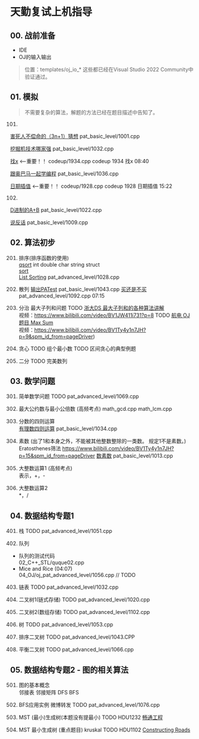# 天勤复试上机指导
## 00. 战前准备
- IDE
- OJ的输入输出
>位置：templates/oj_io_* 这些都已经在Visual Studio 2022 Community中验证通过。

## 01. 模拟
>不需要复杂的算法，解题的方法已经在题目描述中告知了。  
101. 
[害死人不偿命的（3n+1）猜想](https://pintia.cn/problem-sets/994805260223102976/problems/994805325918486528)
pat_basic_level/1001.cpp

[挖掘机技术哪家强](https://pintia.cn/problem-sets/994805260223102976/problems/994805289432236032)
pat_basic_level/1032.cpp

[找x]() <--重要！！
codeup/1934.cpp
codeup 1934 找x 08:40


[跟奥巴马一起学编程](https://pintia.cn/problem-sets/994805260223102976/problems/994805285812551680)
pat_basic_level/1036.cpp

[日期插值]() <--重要！！
codeup/1928.cpp
codeup 1928 日期插值 15:22

102. 
[D进制的A+B](https://pintia.cn/problem-sets/994805260223102976/problems/994805299301433344)
pat_basic_level/1022.cpp

[说反话](https://pintia.cn/problem-sets/994805260223102976/problems/994805314941992960)
pat_basic_level/1009.cpp


## 02. 算法初步
201. 排序(排序函数的使用)  
[qsort](https://docs.microsoft.com/zh-cn/cpp/c-runtime-library/reference/qsort?view=msvc-160)
int double char string struct  
[sort](https://en.cppreference.com/w/cpp/algorithm/sort)  
[List Sorting](https://pintia.cn/problem-sets/994805342720868352/problems/994805468327690240)
pat_advanced_level/1028.cpp

202. 散列
[输出PATest](https://pintia.cn/problem-sets/994805260223102976/problems/994805280074743808)
pat_basic_level/1043.cpp
[买还是不买](https://pintia.cn/problem-sets/994805342720868352/problems/994805374509498368)
pat_advanced_level/1092.cpp 07:15

203. 分治
最大子列和问题
TODO [浙大DS 最大子列和的各种算法讲解]()  
视频：https://www.bilibili.com/video/BV1JW411i731?p=8
TODO [航电 OJ 题目 Max Sum](http://acm.hdu.edu.cn/showproblem.php?pid=1003)  
视频：https://www.bilibili.com/video/BV1Ty4y1n7JH?p=9&spm_id_from=pageDriver)

204. 贪心 
TODO 组个最小数
TODO 区间贪心的典型例题

205. 二分
TODO 完美数列

## 03. 数学问题
301. 简单数学问题
TODO pat_advanced_level/1069.cpp

302. 最大公约数与最小公倍数 (高频考点)
math_gcd.cpp
math_lcm.cpp

303. 分数的四则运算  
[有理数四则运算](https://pintia.cn/problem-sets/994805260223102976/problems/994805287624491008)
pat_basic_level/1034.cpp

304. 素数 (出了1和本身之外，不能被其他整数整除的一类数。 规定1不是素数。)  
Eratosthenes筛法
https://www.bilibili.com/video/BV1Ty4y1n7JH?p=15&spm_id_from=pageDriver
[数素数](https://pintia.cn/problem-sets/994805260223102976/problems/994805309963354112)
pat_basic_level/1013.cpp

305. 大整数运算1 (高频考点)  
表示，+，-
306. 大整数运算2   
*，/

## 04. 数据结构专题1
401. 栈
TODO pat_advanced_level/1051.cpp

402. 队列
- 队列的测试代码  
    02_C++_STL/quque02.cpp
- Mice and Rice (04:07)  
    04_OJ/oj_pat_advanced_level/1056.cpp
    // TODO
    
403. 链表
TODO pat_advanced_level/1032.cpp

404. 二叉树1(链式存储)
TODO pat_advanced_level/1020.cpp

405. 二叉树2(数组存储)
TODO pat_advanced_level/1102.cpp

406. 树
TODO pat_advanced_level/1053.cpp

407. 排序二叉树
TODO pat_advanced_level/1043.CPP

408. 平衡二叉树
TODO pat_advanced_level/1066.cpp

## 05. 数据结构专题2 - 图的相关算法
501. 图的基本概念  
邻接表 邻接矩阵 DFS BFS 

502. BFS应用实例 微博转发
TODO pat_advanced_level/1076.cpp

503. MST (最小)生成树(本题没有提最小)
TODO HDU1232
[畅通工程](http://acm.hdu.edu.cn/showproblem.php?pid=1232)

504. MST 最小生成树 (重点题目) kruskal
TODO HDU1102
[Constructing Roads](http://acm.hdu.edu.cn/showproblem.php?pid=1102)
